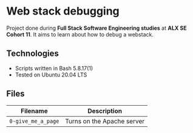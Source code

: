 # Web stack debugging
Project done during **Full Stack Software Engineering studies** at **ALX SE Cohort 11**. It aims to learn about how to debug a webstack.

## Technologies
* Scripts written in Bash 5.8.17(1)
* Tested on Ubuntu 20.04 LTS

## Files

| Filename | Description |
| -------- | ----------- |
| `0-give_me_a_page` | Turns on the Apache server |
